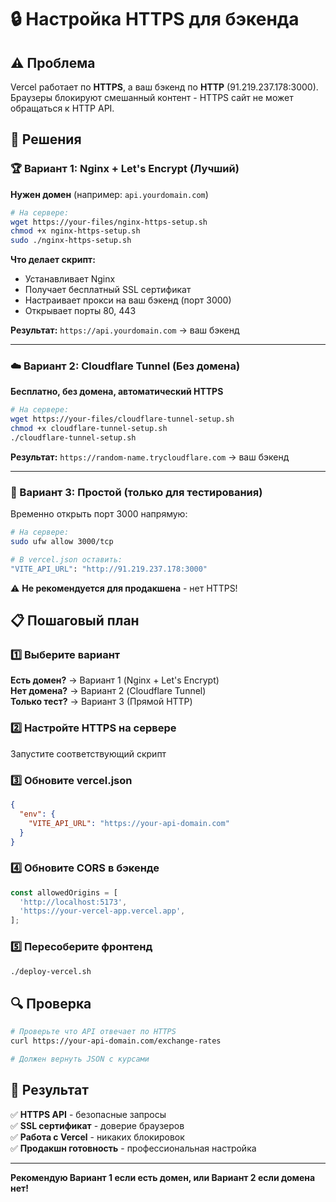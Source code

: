 # 🔒 Настройка HTTPS для бэкенда

## ⚠️ Проблема
Vercel работает по **HTTPS**, а ваш бэкенд по **HTTP** (91.219.237.178:3000).  
Браузеры блокируют смешанный контент - HTTPS сайт не может обращаться к HTTP API.

## 🎯 Решения

### 🏆 Вариант 1: Nginx + Let's Encrypt (Лучший)

**Нужен домен** (например: `api.yourdomain.com`)

```bash
# На сервере:
wget https://your-files/nginx-https-setup.sh
chmod +x nginx-https-setup.sh
sudo ./nginx-https-setup.sh
```

**Что делает скрипт:**
- Устанавливает Nginx
- Получает бесплатный SSL сертификат
- Настраивает прокси на ваш бэкенд (порт 3000)
- Открывает порты 80, 443

**Результат:** `https://api.yourdomain.com` → ваш бэкенд

---

### ☁️ Вариант 2: Cloudflare Tunnel (Без домена)

**Бесплатно, без домена, автоматический HTTPS**

```bash
# На сервере:
wget https://your-files/cloudflare-tunnel-setup.sh
chmod +x cloudflare-tunnel-setup.sh
./cloudflare-tunnel-setup.sh
```

**Результат:** `https://random-name.trycloudflare.com` → ваш бэкенд

---

### 🔧 Вариант 3: Простой (только для тестирования)

Временно открыть порт 3000 напрямую:

```bash
# На сервере:
sudo ufw allow 3000/tcp

# В vercel.json оставить:
"VITE_API_URL": "http://91.219.237.178:3000"
```

⚠️ **Не рекомендуется для продакшена** - нет HTTPS!

## 📋 Пошаговый план

### 1️⃣ Выберите вариант

**Есть домен?** → Вариант 1 (Nginx + Let's Encrypt)  
**Нет домена?** → Вариант 2 (Cloudflare Tunnel)  
**Только тест?** → Вариант 3 (Прямой HTTP)

### 2️⃣ Настройте HTTPS на сервере

Запустите соответствующий скрипт

### 3️⃣ Обновите vercel.json

```json
{
  "env": {
    "VITE_API_URL": "https://your-api-domain.com"
  }
}
```

### 4️⃣ Обновите CORS в бэкенде

```javascript
const allowedOrigins = [
  'http://localhost:5173',
  'https://your-vercel-app.vercel.app',
];
```

### 5️⃣ Пересоберите фронтенд

```bash
./deploy-vercel.sh
```

## 🔍 Проверка

```bash
# Проверьте что API отвечает по HTTPS
curl https://your-api-domain.com/exchange-rates

# Должен вернуть JSON с курсами
```

## 🎉 Результат

✅ **HTTPS API** - безопасные запросы  
✅ **SSL сертификат** - доверие браузеров  
✅ **Работа с Vercel** - никаких блокировок  
✅ **Продакшн готовность** - профессиональная настройка  

---

**Рекомендую Вариант 1 если есть домен, или Вариант 2 если домена нет!** 